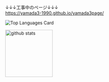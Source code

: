 ↓↓↓工事中のページ↓↓↓<br>
https://yamada3-1990.github.io/yamada3page/

![Top Languages Card](https://github-readme-stats.vercel.app/api/top-langs/?username=yamada3-1990&)

<p>
  <img alt="github stats" height="150px" src="https://github-readme-stats.vercel.app/api?username=yamada3-1990&count_private=true&show_icons=true&show_icons=true" />
<!--   <img alt="Top Langs" height="150px" src="https://github-readme-stats.vercel.app/api/top-langs/?username=yamada3-1990&layout=compact&count_private=true&show_icons=true&show_icons=true" /> -->

</p>


